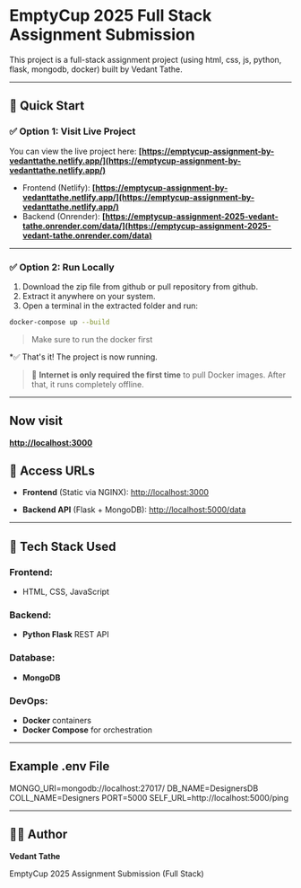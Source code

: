 # EmptyCup 2025 Full Stack Assignment Submission

This project is a full-stack assignment project (using html, css, js, python, flask, mongodb, docker) built by Vedant Tathe.

---

## 🚀 Quick Start

### ✅ Option 1: Visit Live Project

You can view the live project here:
**[https://emptycup-assignment-by-vedanttathe.netlify.app/](https://emptycup-assignment-by-vedanttathe.netlify.app/)**

* Frontend (Netlify): 
**[https://emptycup-assignment-by-vedanttathe.netlify.app/](https://emptycup-assignment-by-vedanttathe.netlify.app/)**
* Backend (Onrender):
**[https://emptycup-assignment-2025-vedant-tathe.onrender.com/data/](https://emptycup-assignment-2025-vedant-tathe.onrender.com/data)**

---

### ✅ Option 2: Run Locally

1. Download the zip file from github or pull repository from github.
2. Extract it anywhere on your system.
3. Open a terminal in the extracted folder and run:

```bash
docker-compose up --build
```
> Make sure to run the docker first

*✅ That's it! The project is now running.

> 🚨 **Internet is only required the first time** to pull Docker images. After that, it runs completely offline.

---

## Now visit
**[http://localhost:3000](http://localhost:3000)**


## 🔗 Access URLs

* **Frontend** (Static via NGINX):
  [http://localhost:3000](http://localhost:3000)

* **Backend API** (Flask + MongoDB):
  [http://localhost:5000/data](http://localhost:5000/data)

---

## 🔧 Tech Stack Used

### Frontend:
* HTML, CSS, JavaScript

### Backend:
* **Python Flask** REST API

### Database:
* **MongoDB**
  
### DevOps:
* **Docker** containers
* **Docker Compose** for orchestration

---

## Example .env File

MONGO_URI=mongodb://localhost:27017/
DB_NAME=DesignersDB
COLL_NAME=Designers
PORT=5000
SELF_URL=http://localhost:5000/ping

---

## 🙋‍♂️ Author

**Vedant Tathe**

EmptyCup 2025 Assignment Submission (Full Stack)
